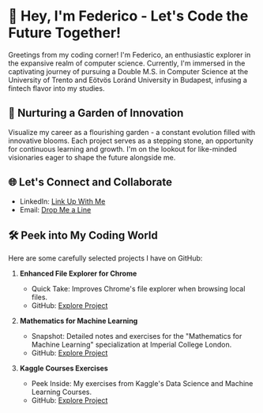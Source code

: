 # 👋 Hey, I'm Federico - Let's Code the Future Together!

Greetings from my coding corner!  I'm Federico, an enthusiastic explorer in the expansive realm of computer science. Currently, I'm immersed in the captivating journey of pursuing a Double M.S. in Computer Science at the University of Trento and Eötvös Loránd University in Budapest, infusing a fintech flavor into my studies.

## 🌿 Nurturing a Garden of Innovation

Visualize my career as a flourishing garden - a constant evolution filled with innovative blooms. Each project serves as a stepping stone, an opportunity for continuous learning and growth. I'm on the lookout for like-minded visionaries eager to shape the future alongside me.

## 🌐 Let's Connect and Collaborate

- LinkedIn: [Link Up With Me](www.linkedin.com/in/federicobrancasi)
- Email: [Drop Me a Line](mailto:federicobrancasi@gmail.com)

## 🛠️ Peek into My Coding World

Here are some carefully selected projects I have on GitHub:

1. **Enhanced File Explorer for Chrome**
   - Quick Take: Improves Chrome's file explorer when browsing local files.
   - GitHub: [Explore Project](https://github.com/federicobrancasi/Enhanced-File-Explorer-for-Chrome)

2. **Mathematics for Machine Learning**
   - Snapshot: Detailed notes and exercises for the "Mathematics for Machine Learning" specialization at Imperial College London.
   - GitHub: [Explore Project](https://github.com/federicobrancasi/Mathematics)

3. **Kaggle Courses Exercises**
   - Peek Inside: My exercises from Kaggle's Data Science and Machine Learning Courses.
   - GitHub: [Explore Project](https://github.com/federicobrancasi/Kaggle-Courses)
